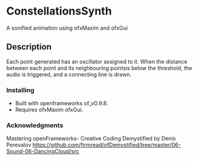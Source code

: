# ConstellationsSynth

A sonified animation using ofxMaxim and ofxGui

## Description

Each point generated has an oscillator assigned to it. When the distance between each point and its neighbouring pointsis below the threshold, the audio is triggered, and a connecting line is drawn.

### Installing

- Built with openframeworks of_v0.9.8.
- Requires ofxMaxim ofxGui.

### Acknowledgments
Mastering openFrameworks- Creative Coding Demystified by Denis Perevalov
https://github.com/firmread/ofDemystified/tree/master/06-Sound-06-DancingCloud/src

